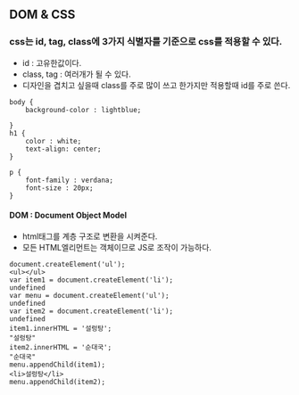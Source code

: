 ## DOM & CSS

### css는 id, tag, class에 3가지 식별자를 기준으로 css를 적용할 수 있다.

- id : 고유한값이다.
- class, tag : 여러개가 될 수 있다.
- 디자인을 겹치고 싶을때 class를 주로 많이 쓰고 한가지만 적용할때 id를 주로 쓴다.

```
body {
	background-color : lightblue;

}
h1 {
	color : white;
  	text-align: center;
}

p {
  	font-family : verdana;
  	font-size : 20px;
}

```

#### DOM : Document Object Model
- html태그를 계층 구조로 변환을 시켜준다.
- 모든 HTML엘리먼트는 객체이므로 JS로 조작이 가능하다.

```
document.createElement('ul');
<ul></ul>
var item1 = document.createElement('li');
undefined
var menu = document.createElement('ul');
undefined
var item2 = document.createElement('li');
undefined
item1.innerHTML = '설렁탕';
"설렁탕"
item2.innerHTML = '순대국';
"순대국"
menu.appendChild(item1);
<li>설렁탕</li>
menu.appendChild(item2);
```